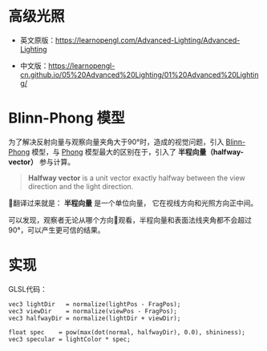 # 高级光照

- 英文原版：https://learnopengl.com/Advanced-Lighting/Advanced-Lighting

- 中文版：https://learnopengl-cn.github.io/05%20Advanced%20Lighting/01%20Advanced%20Lighting/

# Blinn-Phong 模型
为了解决反射向量与观察向量夹角大于90°时，造成的视觉问题，引入 [Blinn-Phong](https://en.wikipedia.org/wiki/Blinn%E2%80%93Phong_shading_model) 模型，与 [Phong](https://en.wikipedia.org/wiki/Phong_shading) 模型最大的区别在于，引入了 **半程向量（halfway-vector）** 参与计算。

> **Halfway vector** is a unit vector exactly halfway between the view direction and the light direction. 

翻译过来就是： **半程向量** 是一个单位向量， 它在视线方向和光照方向正中间。

可以发现，观察者无论从哪个方向观看，半程向量和表面法线夹角都不会超过90°，可以产生更可信的结果。

# 实现
GLSL代码：

```[GLSL]
vec3 lightDir   = normalize(lightPos - FragPos);
vec3 viewDir    = normalize(viewPos - FragPos);
vec3 halfwayDir = normalize(lightDir + viewDir);
```

```[GLSL]
float spec    = pow(max(dot(normal, halfwayDir), 0.0), shininess);
vec3 specular = lightColor * spec;
```
